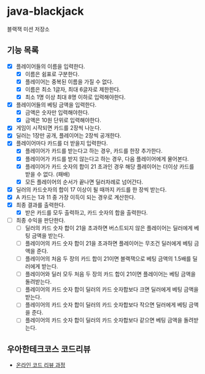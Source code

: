 # java-blackjack

블랙잭 미션 저장소

## 기능 목록
- [x]  플레이어들의 이름을 입력한다.
    - [x]  이름은 쉼표로 구분한다.
    - [x]  플레이어는 중복된 이름을 가질 수 없다.
    - [x]  이름은 최소 1글자, 최대 6글자로 제한한다.
    - [x]  최소 1명 이상 최대 8명 이하로 입력해야한다.
- [x]  플레이어들의 베팅 금액을 입력한다.
    - [x]  금액은 숫자만 입력해야한다.
    - [x]  금액은 10원 단위로 입력해야한다.
- [x]  게임이 시작되면 카드를 2장씩 나눈다.
- [x]  딜러는 1장만 공개, 플레이어는 2장씩 공개한다.
- [x]  플레이어마다 카드를 더 받을지 입력한다.
    - [x]  플레이어가 카드를 받는다고 하는 경우, 카드를 한장 추가한다.
    - [x]  플레이어가 카드를 받지 않는다고 하는 경우, 다음 플레이어에게 물어본다.
    - [x]  플레이어가 카드 숫자의 합이 21 초과인 경우 해당 플레이어는 더이상 카드를 받을 수 없다. (패배)
    - [x]  모든 플레이어의 순서가 끝나면 딜러차례로 넘어간다.
- [x]  딜러의 카드숫자의 합이 17 이상이 될 때까지 카드를 한 장씩 받는다.
- [x]  A 카드는 1과 11 중 가장 이득이 되는 경우로 계산한다.
- [x]  최종 결과를 출력한다.
    - [x]  받은 카드를 모두 출력하고, 카드 숫자의 합을 출력한다.
- [ ]  최종 수익을 판단한다.
    - [ ]  딜러의 카드 숫자 합이 21을 초과하면 버스트되지 않은 플레이어는 딜러에게 베팅 금액을 받는다.
    - [ ]  플레이어의 카드 숫자 합이 21을 초과하면 플레이어는 무조건 딜러에게 베팅 금액을 준다.
    - [ ]  플레이어의 처음 두 장의 카드 합이 21이면 블랙잭으로 베팅 금액의 1.5배를 딜러에게 받는다.
    - [ ]  플레이어와 딜러 모두 처음 두 장의 카드 합이 21이면 플레이어는 베팅 금액을 돌려받는다.
    - [ ]  플레이어의 카드 숫자 합이 딜러의 카드 숫자합보다 크면 딜러에게 베팅 금액을 받는다.
    - [ ]  플레이어의 카드 숫자 합이 딜러의 카드 숫자합보다 작으면 딜러에게 베팅 금액을 준다.
    - [ ]  플레이어의 카드 숫자 합이 딜러의 카드 숫자합보다 같으면 베팅 금액을 돌려받는다.

## 우아한테크코스 코드리뷰

- [온라인 코드 리뷰 과정](https://github.com/woowacourse/woowacourse-docs/blob/master/maincourse/README.md)
